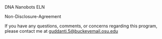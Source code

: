 DNA Nanobots ELN

Non-Disclosure-Agreement

If you have any questions, comments, or concerns regarding this program,
please contact me at guddanti.5@buckeyemail.osu.edu
